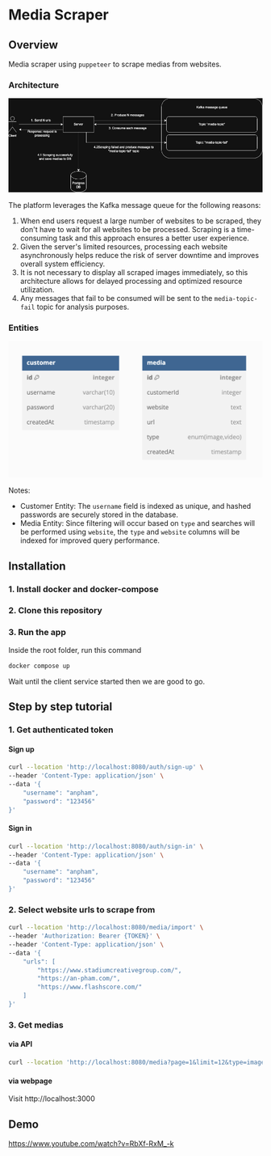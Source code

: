 # Media Scraper

## Overview

Media scraper using `puppeteer` to scrape medias from websites.

### Architecture

![Architecture](./assets/architecture.jpg)

The platform leverages the Kafka message queue for the following reasons:

1. When end users request a large number of websites to be scraped, they don't have to wait for all websites to be processed. Scraping is a time-consuming task and this approach ensures a better user experience.
2. Given the server's limited resources, processing each website asynchronously helps reduce the risk of server downtime and improves overall system efficiency.
3. It is not necessary to display all scraped images immediately, so this architecture allows for delayed processing and optimized resource utilization.
4. Any messages that fail to be consumed will be sent to the `media-topic-fail` topic for analysis purposes.

### Entities

![Entities](./assets/entities.png)

Notes:

- Customer Entity: The `username` field is indexed as unique, and hashed passwords are securely stored in the database.
- Media Entity: Since filtering will occur based on `type` and searches will be performed using `website`, the `type` and `website` columns will be indexed for improved query performance.

## Installation

### 1. Install docker and docker-compose

### 2. Clone this repository

### 3. Run the app

Inside the root folder, run this command

```bash
docker compose up
```

Wait until the client service started then we are good to go.

## Step by step tutorial

### 1. Get authenticated token

#### Sign up

```bash
curl --location 'http://localhost:8080/auth/sign-up' \
--header 'Content-Type: application/json' \
--data '{
    "username": "anpham",
    "password": "123456"
}'
```

#### Sign in

```bash
curl --location 'http://localhost:8080/auth/sign-in' \
--header 'Content-Type: application/json' \
--data '{
    "username": "anpham",
    "password": "123456"
}'
```

### 2. Select website urls to scrape from

```bash
curl --location 'http://localhost:8080/media/import' \
--header 'Authorization: Bearer {TOKEN}' \
--header 'Content-Type: application/json' \
--data '{
    "urls": [
        "https://www.stadiumcreativegroup.com/",
        "https://an-pham.com/",
        "https://www.flashscore.com/"
    ]
}'
```

### 3. Get medias

#### via API

```bash
curl --location 'http://localhost:8080/media?page=1&limit=12&type=image&search=name'
```

#### via webpage

Visit http://localhost:3000

## Demo

https://www.youtube.com/watch?v=RbXf-RxM_-k
